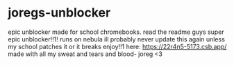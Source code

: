 # joregs-unblocker
epic unblocker made for school chromebooks.  read the readme
guys super epic unblocker!!1!
runs on nebula
ill probably never update this again unless my school patches it or it breaks
enjoy!!1
here: https://22r4n5-5173.csb.app/
made with all my sweat and tears and blood- joreg <3
